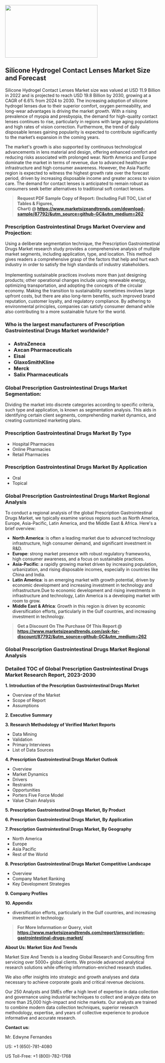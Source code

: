 <p><img class="alignnone size-medium wp-image-20088" src="https://ffe5etoiles.com/wp-content/uploads/2024/12/MST1-300x171.png" alt="" width="300" height="171" /></p><h2>Silicone Hydrogel Contact Lenses Market Size and Forecast</h2><p>Silicone Hydrogel Contact Lenses Market size was valued at USD 11.9 Billion in 2022 and is projected to reach USD 19.8 Billion by 2030, growing at a CAGR of 6.6% from 2024 to 2030. The increasing adoption of silicone hydrogel lenses due to their superior comfort, oxygen permeability, and long-wear advantages is driving the market growth. With a rising prevalence of myopia and presbyopia, the demand for high-quality contact lenses continues to rise, particularly in regions with large aging populations and high rates of vision correction. Furthermore, the trend of daily disposable lenses gaining popularity is expected to contribute significantly to the market’s expansion in the coming years.</p><p>The market's growth is also supported by continuous technological advancements in lens material and design, offering enhanced comfort and reducing risks associated with prolonged wear. North America and Europe dominate the market in terms of revenue, due to advanced healthcare infrastructure and high consumer awareness. However, the Asia Pacific region is expected to witness the highest growth rate over the forecast period, driven by increasing disposable income and greater access to vision care. The demand for contact lenses is anticipated to remain robust as consumers seek better alternatives to traditional soft contact lenses.</p></p><blockquote id="" class=""><strong>Request PDF Sample Copy of Report: (Including Full TOC, List of Tables &amp; Figures, Chart)&nbsp;@&nbsp;<strong><a href="https://www.marketsizeandtrends.com/download-sample/87792/&utm_source=github-GC&utm_medium=262" target="_blank">https://www.marketsizeandtrends.com/download-sample/87792/&utm_source=github-GC&utm_medium=262</a></strong></strong></blockquote><h3 id="" class="">Prescription Gastrointestinal Drugs Market&nbsp;Overview and Projection:</h3><p id="" class="">Using a deliberate segmentation technique, the Prescription Gastrointestinal Drugs Market research study provides a comprehensive analysis of multiple market segments, including application, type, and location. This method gives readers a comprehensive grasp of the factors that help and hurt each industry in order to satisfy the high standards of industry stakeholders. <br /> <br />Implementing sustainable practices involves more than just designing products; other operational changes include using renewable energy, optimizing transportation, and adopting the concepts of the circular economy. Making the transition to sustainability sometimes involves large upfront costs, but there are also long-term benefits, such improved brand reputation, customer loyalty, and regulatory compliance. By adhering to environmental principles, companies can satisfy consumer demand while also contributing to a more sustainable future for the world.</p><h3 id="" class="">Who is the largest manufacturers of&nbsp;Prescription Gastrointestinal Drugs Market worldwide?</h3><h3 class=""><p><ul><li>AstraZeneca </li><li> Axcan Pharmaceuticals </li><li> Eisai </li><li> GlaxoSmithKline </li><li> Merck </li><li> Salix Pharmaceuticals</li></ul></p></h3><h3 id="" class="">Global&nbsp;Prescription Gastrointestinal Drugs Market Segmentation:</h3><p id="" class="">Dividing the market into discrete categories according to specific criteria, such type and application, is known as segmentation analysis. This aids in identifying certain client segments, comprehending market dynamics, and creating customized marketing plans.</p><h3 id="" class="">Prescription Gastrointestinal Drugs Market&nbsp;By Type</h3><p><p><ul><li>Hospital Pharmacies</li><li> Online Pharmacies</li><li> Retail Pharmacies</p></li></ul></p></p><h3 id="" class="">Prescription Gastrointestinal Drugs Market&nbsp;By Application</h3><p class=""><p><ul><li>Oral</li><li> Topical</li></ul></p></p><h3 id="" class="">Global Prescription Gastrointestinal Drugs Market Regional Analysis</h3><p id="" class="">To conduct a regional analysis of the global Prescription Gastrointestinal Drugs Market, we typically examine various regions such as North America, Europe, Asia-Pacific, Latin America, and the Middle East &amp; Africa. Here's a brief overview:</p><ul><li><strong>North America</strong>: is often a leading market due to advanced technology infrastructure, high consumer demand, and significant investment in R&amp;D.</li><li><strong>Europe</strong>: strong market presence with robust regulatory frameworks, high consumer awareness, and a focus on sustainable practices.</li><li><strong>Asia-Pacific</strong>: a rapidly growing market driven by increasing population, urbanization, and rising disposable incomes, especially in countries like China and India.</li><li><strong>Latin America</strong>: is an emerging market with growth potential, driven by economic development and increasing investment in technology and infrastructure.Due to economic development and rising investments in infrastructure and technology, Latin America is a developing market with room to grow.</li><li><strong>Middle East &amp; Africa</strong>: Growth in this region is driven by economic diversification efforts, particularly in the Gulf countries, and increasing investment in technology.</li></ul><blockquote id="" class=""><strong>Get a Discount On The Purchase Of This Report @ <strong><a href="https://www.marketsizeandtrends.com/ask-for-discount/87792/&utm_source=github-GC&utm_medium=262" target="_blank">https://www.marketsizeandtrends.com/ask-for-discount/87792/&utm_source=github-GC&utm_medium=262</a></strong></strong></blockquote><h3 id="" class="">Global Prescription Gastrointestinal Drugs Market Regional Analysis</h3><h3 id="" class="">Detailed TOC of Global Prescription Gastrointestinal Drugs Market Research Report, 2023-2030</h3><p id="" class=""><strong>1. Introduction of the Prescription Gastrointestinal Drugs Market</strong></p><ul><li>Overview of the Market</li><li>Scope of Report</li><li>Assumptions</li></ul><p id="" class=""><strong>2. Executive Summary</strong></p><p id="" class=""><strong>3. Research Methodology of Verified Market Reports</strong></p><ul><li>Data Mining</li><li>Validation</li><li>Primary Interviews</li><li>List of Data Sources</li></ul><p id="" class=""><strong>4. Prescription Gastrointestinal Drugs Market Outlook</strong></p><ul><li>Overview</li><li>Market Dynamics</li><li>Drivers</li><li>Restraints</li><li>Opportunities</li><li>Porters Five Force Model</li><li>Value Chain Analysis</li></ul><p id="" class=""><strong>5. Prescription Gastrointestinal Drugs Market, By Product</strong></p><p id="" class=""><strong>6. Prescription Gastrointestinal Drugs Market, By Application</strong></p><p id="" class=""><strong>7. Prescription Gastrointestinal Drugs Market, By Geography</strong></p><ul><li>North America</li><li>Europe</li><li>Asia Pacific</li><li>Rest of the World</li></ul><p id="" class=""><strong>8. Prescription Gastrointestinal Drugs Market Competitive Landscape</strong></p><ul><li>Overview</li><li>Company Market Ranking</li><li>Key Development Strategies</li></ul><p id="" class=""><strong>9. Company Profiles</strong></p><p id="" class=""><strong>10. Appendix</strong></p><ul><li>diversification efforts, particularly in the Gulf countries, and increasing investment in technology.</li></ul><blockquote id="" class=""><strong>For More Information or Query, visit <strong><strong><a href="https://www.marketsizeandtrends.com/report/prescription-gastrointestinal-drugs-market/" target="_blank">https://www.marketsizeandtrends.com/report/prescription-gastrointestinal-drugs-market/</a></strong></strong></strong></blockquote><p id="" class=""><strong>About Us: Market Size And Trends</strong></p><p id="" class="">Market Size And Trends is a leading Global Research and Consulting firm servicing over 5000+ global clients. We provide advanced analytical research solutions while offering information-enriched research studies.</p><p id="" class="">We also offer insights into strategic and growth analyses and data necessary to achieve corporate goals and critical revenue decisions.</p><p id="" class="">Our 250 Analysts and SMEs offer a high level of expertise in data collection and governance using industrial techniques to collect and analyze data on more than 25,000 high-impact and niche markets. Our analysts are trained to combine modern data collection techniques, superior research methodology, expertise, and years of collective experience to produce informative and accurate research.</p><p id="" class=""><strong>Contact us:</strong></p><p id="" class="">Mr. Edwyne Fernandes</p><p id="" class="">US: +1 (650)-781-4080</p><p id="" class="">US Toll-Free: +1 (800)-782-1768</p>
